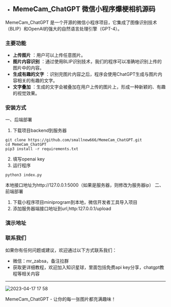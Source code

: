 - ## MemeCam_ChatGPT 微信小程序爆梗相机源码

MemeCam_ChatGPT 是一个开源的微信小程序项目，它集成了图像识别技术（BLIP）和OpenAI的强大的自然语言处理引擎（GPT-4）。
### 主要功能 
- **上传图片** ：用户可以上传任意图片。 
- **图片内容识别** ：通过使用BLIP识别技术，我们的程序可以准确地识别上传的图片中的内容。 
- **生成有趣的文字** ：识别完图片内容之后，程序会使用ChatGPT生成与图片内容相关的有趣的文字。 
- **文字叠加** ：生成的文字会被叠加在用户上传的图片上，形成一种新颖的、有趣的视觉效果。
### 安装方式
一、后端部署
1.  下载项目backend到服务器
```
git clone https://github.com/smallnew666/MemeCam_ChatGPT.git
cd MemeCam_ChatGPT
pip3 install -r requirements.txt
```
2.  填写openai key
3.  运行程序
```
python3 index.py
```
本地接口地址为http://127.0.0.1:5000（如果是服务器，则修改为服务器ip）
二、前端部署
1.  下载小程序项目miniprogram到本地，微信开发者工具导入项目
2.  添加服务器端接口地址到url,http:127.0.0.1/upload
### 演示地址

### 联系我们

如果你有任何问题或建议，欢迎通过以下方式联系我们： 
- 微信：mr_zabsa，备注拉群
- 获取更详细教程，欢迎加入知识星球，里面包括免费api key分享，chatgpt教程等相关内容
----

![2023-04-17 17 58](https://user-images.githubusercontent.com/24582880/233049472-8a731396-933a-4401-a773-f0ed58cc7b13.jpg)

MemeCam_ChatGPT - 让你的每一张图片都充满趣味！
